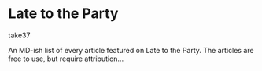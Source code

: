 # Late to the Party

take37

An MD-ish list of every article featured on Late to the Party. The articles are free to use, but require attribution...

